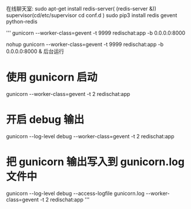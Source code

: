 在线聊天室:
sudo apt-get install redis-server(  (redis-server &))  supervisor(cd/etc/supervisor  cd conf.d )
sudo  pip3 install redis gevent python-redis

'''
gunicorn --worker-class=gevent -t 9999 redischat:app -b 0.0.0.0:8000

nohup gunicorn --worker-class=gevent -t 9999 redischat:app -b 0.0.0.0:8000 & 后台运行

# 使用 gunicorn 启动
gunicorn --worker-class=gevent -t 2 redischat:app
# 开启 debug 输出
gunicorn --log-level debug --worker-class=gevent -t 2 redischat:app
# 把 gunicorn 输出写入到 gunicorn.log 文件中
gunicorn --log-level debug --access-logfile gunicorn.log --worker-class=gevent -t 2 redischat:app
'''